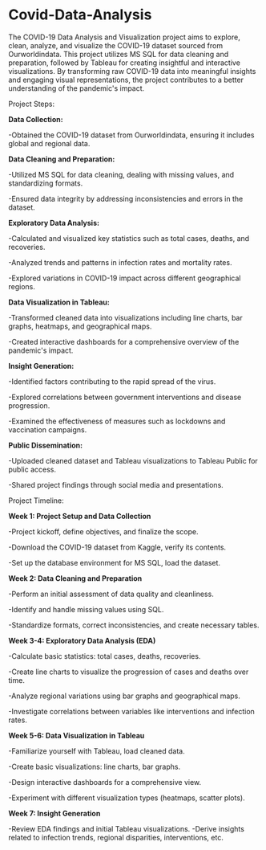 # Covid-Data-Analysis

The COVID-19 Data Analysis and Visualization project aims to explore, clean, analyze, and visualize the COVID-19 dataset sourced from Ourworldindata. This project utilizes MS SQL for data cleaning and preparation, followed by Tableau for creating insightful and interactive visualizations. By transforming raw COVID-19 data into meaningful insights and engaging visual representations, the project contributes to a better understanding of the pandemic's impact.



Project Steps:

**Data Collection:**

  -Obtained the COVID-19 dataset from Ourworldindata, ensuring it includes global and regional data.
  
​**Data Cleaning and Preparation:**

  -Utilized MS SQL for data cleaning, dealing with missing values, and standardizing formats.
  
  -Ensured data integrity by addressing inconsistencies and errors in the dataset.
  
  
**Exploratory Data Analysis:**

  -Calculated and visualized key statistics such as total cases, deaths, and recoveries.
  
  -Analyzed trends and patterns in infection rates and mortality rates.
  
  -Explored variations in COVID-19 impact across different geographical regions.
  
  
**Data Visualization in Tableau:**

  -Transformed cleaned data into visualizations including line charts, bar graphs, heatmaps, and geographical maps.
  
  -Created interactive dashboards for a comprehensive overview of the pandemic's impact.
  
  
**Insight Generation:**

  -Identified factors contributing to the rapid spread of the virus.
  
  -Explored correlations between government interventions and disease progression.
  
  -Examined the effectiveness of measures such as lockdowns and vaccination campaigns.

  
**Public Dissemination:**

  -Uploaded cleaned dataset and Tableau visualizations to Tableau Public for public access.
  
  -Shared project findings through social media and presentations.
  



Project Timeline:

**Week 1: Project Setup and Data Collection**

  -Project kickoff, define objectives, and finalize the scope.
  
  -Download the COVID-19 dataset from Kaggle, verify its contents.
  
  -Set up the database environment for MS SQL, load the dataset.

  
**Week 2: Data Cleaning and Preparation**

  -Perform an initial assessment of data quality and cleanliness.
  
  -Identify and handle missing values using SQL.
  
  -Standardize formats, correct inconsistencies, and create necessary tables.
  
  
**Week 3-4: Exploratory Data Analysis (EDA)**

  -Calculate basic statistics: total cases, deaths, recoveries.
  
  -Create line charts to visualize the progression of cases and deaths over time.
  
  -Analyze regional variations using bar graphs and geographical maps.
  
  -Investigate correlations between variables like interventions and infection rates.
  
  
**Week 5-6: Data Visualization in Tableau**

  -Familiarize yourself with Tableau, load cleaned data.
  
  -Create basic visualizations: line charts, bar graphs.
  
  -Design interactive dashboards for a comprehensive view.
  
  -Experiment with different visualization types (heatmaps, scatter plots).
  
  
**Week 7: Insight Generation**

  -Review EDA findings and initial Tableau visualizations.
  -Derive insights related to infection trends, regional disparities, interventions, etc.


